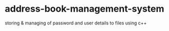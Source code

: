 # address-book-management-system
storing &amp; managing of password and user details to  files using c++
